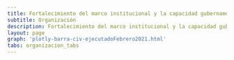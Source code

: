 ```yaml
---
title: Fortalecimiento del marco institucional y la capacidad gubernamental para el desarrollo de la Agenda Digital
subtitle: Organización
description: Fortalecimiento del marco institucional y la capacidad gubernamental para el desarrollo de la Agenda Digital
layout: page
graph: 'plotly-barra-civ-ejecutadoFebrero2021.html'
tabs: organizacion_tabs
---
```

